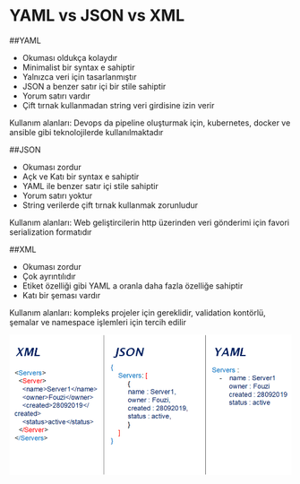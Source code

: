 # YAML vs JSON vs XML

##YAML
* Okuması oldukça kolaydır
* Minimalist bir syntax e sahiptir
* Yalnızca veri için tasarlanmıştır
* JSON a benzer satır içi bir stile sahiptir
* Yorum satırı vardır
* Çift tırnak kullanmadan string veri girdisine izin verir

Kullanım alanları: Devops da pipeline oluşturmak için, kubernetes, docker ve ansible gibi teknolojilerde kullanılmaktadır

##JSON
* Okuması zordur
* Açk ve Katı bir syntax e sahiptir
* YAML ile benzer satır içi stile sahiptir
* Yorum satırı yoktur
* String verilerde çift tırnak kullanmak zorunludur

Kullanım alanları: Web geliştircilerin http üzerinden veri gönderimi için favori serialization formatıdır

##XML
* Okuması zordur
* Çok ayrıntılıdır
* Etiket özelliği gibi YAML a oranla daha fazla özelliğe sahiptir
* Katı bir şeması vardır

Kullanım alanları: kompleks projeler için gereklidir, validation kontörlü, şemalar ve namespace işlemleri için tercih edilir

![yamlvsjsonvsxml](yjx.png)